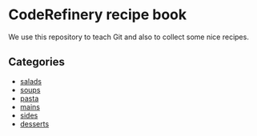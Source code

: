 # CodeRefinery recipe book

We use this repository to teach Git and also to collect
some nice recipes.







## Categories

- [salads](salads)
- [soups](soups)
- [pasta](pasta)
- [mains](mains)
- [sides](sides)
- [desserts](desserts)
